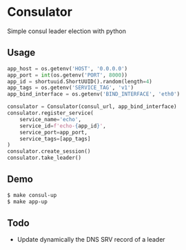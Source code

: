 # Consulator
Simple consul leader election with python

## Usage

```python
app_host = os.getenv('HOST', '0.0.0.0')
app_port = int(os.getenv('PORT', 8000))
app_id = shortuuid.ShortUUID().random(length=4)
app_tags = os.getenv('SERVICE_TAG', 'v1')
app_bind_interface = os.getenv('BIND_INTERFACE', 'eth0')

consulator = Consulator(consul_url, app_bind_interface)
consulator.register_service(
    service_name='echo',
    service_id=f'echo-{app_id}',
    service_port=app_port,
    service_tags=[app_tags]
)
consulator.create_session()
consulator.take_leader()
```

## Demo

```sh
$ make consul-up
$ make app-up
```

## Todo

- Update dynamically the DNS SRV record of a leader
